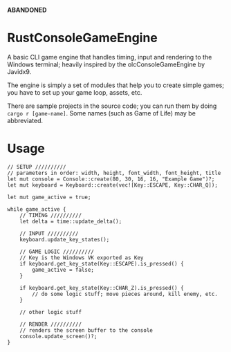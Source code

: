 **ABANDONED**

# RustConsoleGameEngine
A basic CLI game engine that handles timing, input and rendering to the Windows terminal; heavily inspired by the olcConsoleGameEngine by Javidx9.

The engine is simply a set of modules that help you to create simple games; you have to set up your game loop, assets, etc.

There are sample projects in the source code; you can run them by doing `cargo r [game-name]`. Some names (such as Game of Life) may be abbreviated.

# Usage
```
// SETUP //////////
// parameters in order: width, height, font_width, font_height, title
let mut console = Console::create(80, 30, 16, 16, "Example Game")?;
let mut keyboard = Keyboard::create(vec![Key::ESCAPE, Key::CHAR_Q]);

let mut game_active = true;

while game_active {
    // TIMING //////////
    let delta = time::update_delta();

    // INPUT //////////
    keyboard.update_key_states();

    // GAME LOGIC //////////
    // Key is the Windows VK exported as Key
    if keyboard.get_key_state(Key::ESCAPE).is_pressed() {
        game_active = false;
    }

    if keyboard.get_key_state(Key::CHAR_Z).is_pressed() {
        // do some logic stuff; move pieces around, kill enemy, etc.
    }

    // other logic stuff

    // RENDER //////////
    // renders the screen buffer to the console
    console.update_screen()?;
}
```
